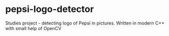 # pepsi-logo-detector
Studies project - detecting logo of Pepsi in pictures. Written in modern C++ with small help of OpenCV
